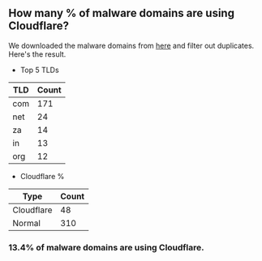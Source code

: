 ## How many % of malware domains are using Cloudflare?


We downloaded the malware domains from [here](https://urlhaus.abuse.ch) and filter out duplicates.
Here's the result.


[//]: # (start replacement)


- Top 5 TLDs

| TLD | Count |
| --- | --- |
| com | 171 |
| net | 24 |
| za | 14 |
| in | 13 |
| org | 12 |


- Cloudflare %

| Type | Count |
| --- | --- |
| Cloudflare | 48 |
| Normal | 310 |


### 13.4% of malware domains are using Cloudflare.